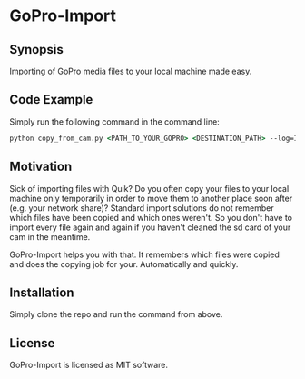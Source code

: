 # GoPro-Import

## Synopsis

Importing of GoPro media files to your local machine made easy.

## Code Example

Simply run the following command in the command line:

```cmd
python copy_from_cam.py <PATH_TO_YOUR_GOPRO> <DESTINATION_PATH> --log=INFO
```

## Motivation

Sick of importing files with Quik? Do you often copy your files to your local machine only temporarily in order to move them to another place soon after (e.g. your network share)?
Standard import solutions do not remember which files have been copied and which ones weren't. So you don't have to import every file again and again
if you haven't cleaned the sd card of your cam in the meantime.

GoPro-Import helps you with that. It remembers which files were copied and does the copying job for your. Automatically and quickly.

## Installation

Simply clone the repo and run the command from above.

## License

GoPro-Import is licensed as MIT software.
